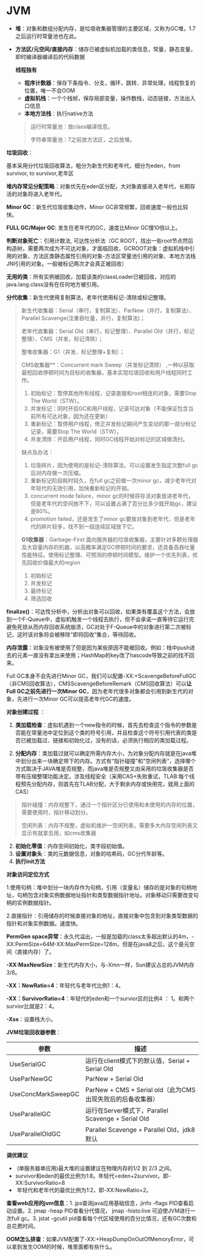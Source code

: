 # JVM 

* **堆**：对象和数组分配内存，是垃圾收集器管理的主要区域，又称为GC堆，1.7之后运行时常量池也在此。

* **方法区/元空间/直接内存**：储存已被虚拟机加载的类信息，常量，静态变量，即时编译器编译后的代码数据

  **线程独有**

  * **程序计数器**：保存下条指令、分支，循环，跳转、异常处理，线程恢复的位置，唯一不会OOM
  * **虚拟机栈**：一个个栈帧，保存局部变量，操作数栈，动态链接，方法出入口信息
  * **本地方法栈**：执行native方法

  > 运行时常量池：放class编译信息。
  >
  > 字符串常量池：7之前放方法区，之后放堆。

**垃圾回收**：

基本采用分代垃圾回收算法，粗分为新生代和老年代，细分为eden，from survivor, to survivor,老年区

**堆内存常见分配策略**：对象优先在eden区分配，大对象直接进入老年代，长期存活的对象将进入老年代。

**Minor GC**：新生代垃圾收集动作，Minor GC非常频繁，回收速度一般也比较快。

**FULL GC/Major GC**: 发生在老年代的GC，速度比Minor GC慢10倍以上。

**判断对象死亡**：引用计数法, 可达性分析法（GC ROOT，找出一些root节点然后构造树，需要两次成为不可达对象，才面临回收，GCROOT对象：虚拟机栈中引用的对象、方法区类静态属性引用的对象-方法区常量池引用的对象、本地方法栈JNI引用的对象。一般被标记两次才会真正被回收）

**无用的类**：所有实例被回收，加载该类的classLoader已被回收，对应的java.lang.class没有在任何地方被引用。

**分代收集**：新生代使用复制算法，老年代使用标记-清除或标记整理。

> 新生代收集器：Serial（串行，复制算法）、ParNew（并行，复制算法）、Parallel Scavenge(注重吞吐量，并行，复制算法)；
>
> 老年代收集器：Serial Old（串行，标记整理）、Parallel Old（并行，标记整理）、CMS（并发，标记清除）；
>
> 整堆收集器：G1（并发、标记整理+复制）；
>
> CMS收集器**：Concurrent mark Sweep（并发标记清除） ,一种以获取最短回收停顿时间为目标的收集器，基本实现垃圾回收和用户线程同时工作。
>
> 1. 初始标记：暂停其他所有线程，记录直接和root相连的对象，需要Stop The World（STW）。
> 2. 并发标记：同时开启GC和用户线程，记录可达对象（不能保证包含当前所有可达对象，因为还在更新）
> 3. 重新标记：暂停用户线程，修正并发标记期间产生变动的那一部分标记记录，需要Stop The World（STW）。
> 4. 并发清除：开启用户线程，同时GC线程开始对标记的区域做清扫。
>
> 缺点及办法：
>
> 1. 垃圾碎片，因为使用的是标记-清除算法，可以设置发生指定次数full gc后对内存做一次压缩。
> 2. 重新标记阶段耗时较久，在full gc之前做一次minor gc，减少老年代对年轻代的无效引用，加快重新标记的开销。
> 3. concurrent mode failure，minor gc的时候将存活对象放进老年代，但是老年代的空间放不下，可以设置占满了百分比多少就开始gc，建议是80%。
> 4. promotion failed，还是发生了minor gc要放对象到老年代，但是老年代的碎片较多，找不到一段连续区域放下它。
>
> **G1收集器**：Garbage-First 面向服务器的垃圾收集器，主要针对多颗处理器及大容量内存的机器，以高概率满足GC停顿时间的要求，还具备高吞吐量性能特征。使用标记整理、可预测的停顿时间模型。维护一个优先列表，优先回收价值最大的region
>
> 1. 初始标记
> 2. 并发标记
> 3. 最终标记
> 4. 筛选回收

**finalize()**：可达性分析中，分析出对象可以回收，如果类有覆盖这个方法，会放到一个F-Queue中，虚拟机触发一个线程去执行，但不会承诺一直等待它运行完避免死锁从而内存回收系统崩溃，GC对处于F-Queue中的对象进行第二次被标记，这时该对象将会被移除“即将回收”集合，等待回收。

**内存泄露**：对象没有被使用了但是因为某些原因不能被回收。例如：栈中push进去的元素一直没有拿出来使用；HashMap的key改了hascode导致之前的找不回来。

Full GC本身不会先进行Minor GC，我们可以配置-XX:+ScavengeBeforeFullGC（非CMS回收算法），CMSScavengeBeforeRemark（CMS回收算法）可以**让Full GC之前先进行一次Minor GC**，因为老年代很多对象都会引用到新生代的对象，先进行一次Minor GC可以提高老年代GC的速度。

**对象创建过程** ：

1. **类加载检查**：虚拟机遇到一个new指令的时候，首先去检查这个指令的参数是否能在常量池中定位到这个类的符号引用，并且检查这个符号引用代表的类是否已被加载过、链接和初始化过，没有的话，必须执行相应的类加载过程。

2. **分配内存**：类加载过就可以确定所需内存大小，为对象分配内存就是在java堆中划分出来一块确定带下的内存。方式有“指针碰撞"和”空闲列表“，选择哪个方式取决于JAVA堆是否规整，而java堆是否规整又由采用的垃圾收集器是否带有压缩整理功能决定。涉及线程安全（采用CAS+失败重试，TLAB:每个线程预先分配内存，则首先在TLAB分配，大于剩余内存或快用完，就用上面的CAS）

> 指针碰撞：内存规整下，通过一个指针区分已使用和未使用的内存的位置，需要使用时，指针移动划分。
>
> 空闲列表：内存不规整，虚拟机维护一空闲列表，需要多大内存空闲列表又显示有就拿去用，如cms收集器

2. **初始化零值**：内存空间初始化，类字段初始值。
3. **设置对象头**：类的元数据信息，对象的哈希码，GC分代年龄等。
4. **执行init方法**

**对象访问定位方式**

1.使用句柄：堆中划分一块内存作为句柄，引用（变量名）储存的是对象的句柄地址，句柄包含对象实例数据地址指针和类型数据指针地址。对象移动只需要改变句柄的实例数据指针。

2.直接指针：引用储存的时候直接对象的地址，直接对象中包含到对象类型数据的指针和对象实例数据。速度快。

**PermGen space异常**：永久代溢出，一般是加载的class太多超出默认的4m，-XX:PermSize=64M-XX:MaxPermSize=128m，但是在java8之后，这个是元空间（直接内存）了。

**-XX:MaxNewSize**：新生代内存大小，与-Xmn一样，Sun建议占总的JVM内存3/8。

**-XX：NewRatio=4**：年轻代与老年代比例1：4。

**-XX：SurvivorRatio=4**：年轻代的eden和一个survior区的比例4 ： 1。和两个survior比就是2：4。

**-Xss**：设置栈大小。

**JVM垃圾回收器参数**：

| 参数               | 描述                                                       |
| ------------------ | ---------------------------------------------------------- |
| UseSerialGC        | 运行在client模式下的默认值，Serial + Serial Old            |
| UseParNewGC        | ParNew + Serial Old                                        |
| UseConcMarkSweepGC | ParNew + CMS + Serial old（此为CMS出现失败后的后备收集器） |
| UseParallelGC      | 运行在Server模式下，Parallel Scavenge + Serial Old         |
| UseParallelOldGC   | Parallel Scavenge + Parallel Old，jdk8默认                 |

**调优建议**

- ​	(单服务器单应用)最大堆的设置建议在物理内存的1/2 到 2/3 之间。
- ​	survivor和eden的最优比例为1:8。年轻代=eden+2survivor。即-XX:SurvivorRatio=8 
- ​	年轻代和老年代的最优比例为1:2，即-XX:NewRatio=2。

**查看web应用的jvm信息**：1. jps查询java应用基础信息，jinfo -flags PID查看启动设置。2. jmap -heap PID查看分代情况， jmap -histo:live <pid>可迫使JVM进行一次full gc。3. jstat -gcutil pid查看每个代区域使用的百分比情况，还有GC次数和总花费时间。

**OOM怎么排查**：如果JVM配置了-XX:+HeapDumpOnOutOfMemoryError，可以拿到发生OOM的时候，堆里面都有些什么。

